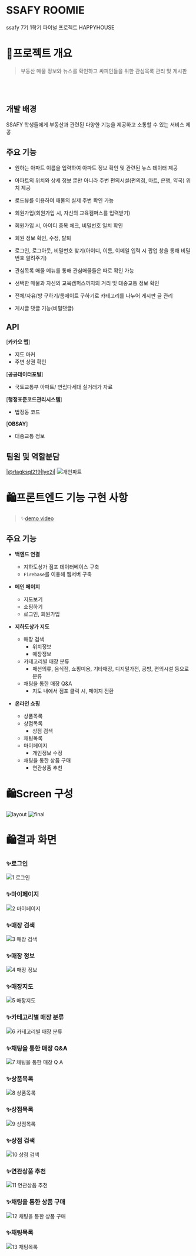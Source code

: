 # SSAFY ROOMIE
ssafy 7기 1학기 파이널 프로젝트 HAPPYHOUSE

# 🏡프로젝트 개요 
> 부동산 매물 정보와 뉴스를 확인하고 싸피인들을 위한 관심목록 관리 및 게시판 </br>

</br>
</br>

## 개발 배경
SSAFY 학생들에게 부동산과 관련된 다양한 기능을 제공하고 소통할 수 있는 서비스 제공 

## 주요 기능
- 원하는 아파트 이름을 입력하여 아파트 정보 확인 및 관련된 뉴스 데이터 제공
- 아파트의 위치와 상세 정보 뿐만 아니라 주변 편의시설(편의점, 마트, 은행, 약국) 위치 제공
- 로드뷰를 이용하여 매물의 실제 주변 확인 가능

- 회원가입(회원가입 시, 자신의 교육캠퍼스를 입력받기)
- 회원가입 시, 아이디 중복 체크, 비밀번호 일치 확인
- 회원 정보 확인, 수정, 탈퇴
- 로그인, 로그아웃, 비밀번호 찾기(아이디, 이름, 이메일 입력 시 팝업 창을 통해 비밀번호 알려주기)

- 관심목록 매물 메뉴를 통해 관심매물들은 따로 확인 가능
- 선택한 매물과 자신의 교육캠퍼스까지의 거리 및 대중교통 정보 확인

- 전체/자유/방 구하기/룸메이트 구하기로 카테고리를 나누어 게시판 글 관리
- 게시글 댓글 기능(비밀댓글)

## API
[**카카오 맵**]
- 지도 마커
- 주변 상권 확인

[**공공데이터포털**]
- 국토교통부 아파트/ 연립다세대 실거래가 자료

[**행정표준코드관리시스템**]
- 법정동 코드

[**OBSAY**]
- 대중교통 정보

## 팀원 및 역할분담
|[@rlagksql219](https://github.com/rlagksql219)|[lye2i](https://github.com/lye2i)|
![개인파트](https://user-images.githubusercontent.com/65855978/170497377-c4a6d5d6-31c1-49e6-94ac-3964d8ad70fa.png)


# 🛍️프론트엔드 기능 구현 사항
>  ✨[demo video](https://youtu.be/QqWv3s2lpOw)<br/>

## 주요 기능
- **백엔드 연결**
    - 지하도상가 점포 데이터베이스 구축
    - `Firebase`를 이용해 웹서버 구축

- **메인 페이지**
    - 지도보기
    - 쇼핑하기
    - 로그인, 회원가입

- **지하도상가 지도**
    - 매장 검색
         - 위치정보
         - 매장정보
    - 카테고리별 매장 분류
         - 패션의류, 음식점, 쇼핑미용, 기타매장, 디지털가전, 공방, 편의시설 등으로 분류
    - 채팅을 통한 매장 Q&A
         - 지도 내에서 점포 클릭 시, 페이지 전환

- **온라인 쇼핑**
    - 상품목록
    - 상점목록
         - 상점 검색
    - 채팅목록
    - 마이페이지
         - 개인정보 수정
    - 채팅을 통한 상품 구매
         - 연관상품 추천


# 🛍️Screen 구성
![layout](https://user-images.githubusercontent.com/69866091/152942764-c2f29cde-7a72-4605-9eaa-5a6848459a3c.png)
![final](https://user-images.githubusercontent.com/69866091/152943277-617b2556-ec44-4d89-a432-08886c4bc3db.jpg)


# 🛍️결과 화면

### ✨로그인
![1 로그인](https://user-images.githubusercontent.com/69866091/152654409-4aedfbb5-07e2-4bf4-9143-7586896d0963.gif)

### ✨마이페이지
![2 마이페이지](https://user-images.githubusercontent.com/69866091/152655343-91dea02a-0a44-481d-af00-72fa8128de96.png)

### ✨매장 검색
![3 매장 검색](https://user-images.githubusercontent.com/69866091/152654425-91a9c402-1c5a-4c8a-bbf2-948e991a6084.gif)

### ✨매장 정보
![4 매장 정보](https://user-images.githubusercontent.com/69866091/152654430-b8d07f84-ad0d-4584-9051-afa3725e9270.gif)

### ✨매장지도
![5 매장지도](https://user-images.githubusercontent.com/69866091/152654433-36fb29a2-1a1e-46f3-8388-57433669ce40.gif)

### ✨카테고리별 매장 분류
![6 카테고리별 매장 분류](https://user-images.githubusercontent.com/69866091/152654435-97a29f32-a388-444a-80c6-1cda50003286.gif)

### ✨채팅을 통한 매장 Q&A
![7 채팅을 통한 매장 Q A](https://user-images.githubusercontent.com/69866091/152654442-7e937729-0030-45e7-9324-b2edf196306e.gif)

### ✨상품목록
![8 상품목록](https://user-images.githubusercontent.com/69866091/152654445-e244b2ba-ee5b-4f40-bf33-a4f10265e442.gif)

### ✨상점목록
![9 상점목록](https://user-images.githubusercontent.com/69866091/152654448-5a5ba54b-e87f-4f54-9835-804b2d5322c9.gif)

### ✨상점 검색
![10 상점 검색](https://user-images.githubusercontent.com/69866091/152654458-19482c65-379a-49de-a685-4262ae1f73c6.gif)

### ✨연관상품 추천
![11 연관상품 추천](https://user-images.githubusercontent.com/69866091/152654463-73ee27a5-af2d-45e8-8247-66e3f9a5f4a9.gif)

### ✨채팅을 통한 상품 구매
![12 채팅을 통한 상품 구매](https://user-images.githubusercontent.com/69866091/152654467-7000a4a5-9534-4dc9-83b6-7632701ec3cb.gif)

### ✨채팅목록
![13 채팅목록](https://user-images.githubusercontent.com/69866091/152654481-3ada9097-7951-4577-ad53-abca2b07d26f.gif)

